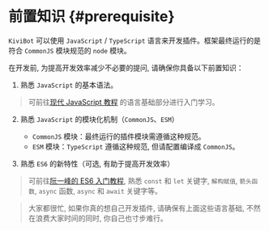# 前置知识 {#prerequisite}

`KiviBot` 可以使用 `JavaScript` / `TypeScript` 语言来开发插件。框架最终运行的是符合 `CommonJS` 模块规范的 `node` 模块。

在开发前, 为提高开发效率减少不必要的提问, 请确保你具备以下前置知识：

1. 熟悉 `JavaScript` 的基本语法。

> 可前往[现代 JavaScript 教程](https://zh.javascript.info/) 的语言基础部分进行入门学习。

2. 熟悉 `JavaScript` 的模块化机制（`CommonJS`、`ESM`）

   - `CommonJS` 模块：最终运行的插件模块需遵循这种规范。
   - `ESM` 模块：`TypeScript` 遵循这种规范, 但请配置编译成 `CommonJS`。

3. 熟悉 `ES6` 的新特性（可选, 有助于提高开发效率）

> 可前往[阮一峰的 ES6 入门教程](https://es6.ruanyifeng.com/), 熟悉 `const` 和 `let` 关键字, `解构赋值`, `箭头函数`, `async` 函数, `async` 和 `await` 关键字等。

> 大家都很忙, 如果你真的想自己开发插件, 请确保有上面这些语言基础, 不然在浪费大家时间的同时, 你自己也寸步难行。

<!-- ## 附: CommonJS vs ESM

### CommonJS 的基本语法

CommonJS 也称为 CJS, CommonJS 是动态引入, 可以在执行时引入, 所以可以在逻辑代码中进行引入。

**最终运行的插件代码必须符合 CommonJS 规范。**

```js
// module.js
module.exports = {
  a: function () {
    console.log('exports from module')
  }
}
// sample.js
var obj = require('./module.js')
obj.a() // exports from module
```

### ESM 的基本语法

> ESM 全称为 ECMAScript Modules, 也称 ES Modules。

ESM 是静态引入的, 会在编译时被引入, 必须放在最顶层。

```js
// ES Modules 有三种导出方式：

// 1.变量函数声明导出：
export const name = 'sheben'
export function bar(){..}

// 2.命名导出
const name = 'sheben'
function bar(){..}
export {name, bar}

// 3.默认导出文件
export default {
  a: function() {
    console.log('export from module');
  }
}


// ES6 Modules 有四种加载方式:

// 1.按需导入：导入的变量名字必须和导出的变量名一致。
import { foo, bar } from './foo'

// 2.全部导入：（命名空间导入）
import * as util from './util'

// 3.导入(export default)：可以取任意名字, 因为一个模块只有一个export default, 可以省略大括号。
import _ from 'lodash'

// 4.只运行模块而不引入任何模块中的方法或变量。
import 'lodash'
``` -->
